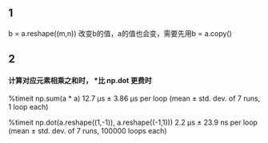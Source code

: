 ## 1
b = a.reshape((m,n))
改变b的值，a的值也会变，需要先用b = a.copy()
## 2
#### 计算对应元素相乘之和时， *比 np.dot 更费时
%timeit np.sum(a * a)
12.7 µs ± 3.86 µs per loop (mean ± std. dev. of 7 runs, 1 loop each)

%timeit np.dot(a.reshape((1,-1)), a.reshape((-1,1)))
2.2 µs ± 23.9 ns per loop (mean ± std. dev. of 7 runs, 100000 loops each)
